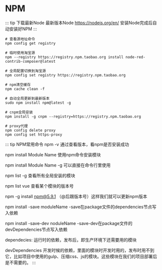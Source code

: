 # NPM

::: tip 下载最新Node
最新版本Node https://nodejs.org/en/ 安装Node完成后自动安装好NPM
:::

```linx
# 查看源地址命令
npm config get registry

# 临时使用淘宝源
npm --registry https://registry.npm.taobao.org install node-red-contrib-composer@latest

# 全局配置切换到淘宝源
npm config set registry https://registry.npm.taobao.org

# npm清空缓存
npm cache clean -f

# 自动全局更新到最新版本
sudo npm install npm@latest -g

# cnpm全局安装
npm install -g cnpm --registry=https://registry.npm.taobao.org

# proxy代理
npm config delete proxy
npm config set https-proxy
```

::: tip NPM常用命令
npm -v 通过查看版本，看npm是否安装成功

npm install Module Name 使用npm命令安装模块

npm install Module Name -g 可以直接在命令行里使用

npm list -g 查看所有全局安装的模块

npm list vue 查看某个模块的版本号

npm -g install npm@5.9.1 （@后跟版本号）这样我们就可以更新npm版本

npm install -save moduleName -save在package文件的dependencies节点写入依赖

npm install -save-dev noduleName -save-dev在package文件的devDependencies节点写入依赖

dependecies: 运行时的依赖，发布后，即生产环境下还需要用的模块

devDependencies 开发时候的依赖，里面的模块时开发时用的，发布时用不到它，比如项目中使用的gulp、压缩css、js的模块。这些模块在我们的项目部署后是不需要的。
:::